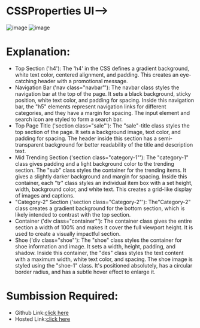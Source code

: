 # CSSProperties UI-->
![image](https://github.com/namishagurunani/CSSProperties/assets/126158413/12398896-f56a-476e-be8e-2e055ca744c8)
![image](https://github.com/namishagurunani/CSSProperties/assets/126158413/d83812da-320e-40cb-95ce-170545c04cd0)

# Explanation:
- Top Section ('h4'):
The 'h4' in the CSS defines a gradient background, white text color, centered alignment, and padding. This creates an eye-catching header with a promotional message.
- Navigation Bar ('nav class="navbar"'):
The navbar class styles the navigation bar at the top of the page. It sets a black background, sticky position, white text color, and padding for spacing.
Inside this navigation bar, the "h5" elements represent navigation links for different categories, and they have a margin for spacing.
The input element and search icon are styled to form a search bar.
- Top Page Title ('section class="sale"'):
The "sale"-title class styles the top section of the page. It sets a background image, text color, and padding for spacing.
The header inside this section has a semi-transparent background for better readability of the title and description text.
- Mid Trending Section ('section class="category-1"'):
The "category-1" class gives padding and a light background color to the trending section.
The "sub" class styles the container for the trending items. It gives a slightly darker background and margin for spacing.
Inside this container, each "tr" class styles an individual item box with a set height, width, background color, and white text. This creates a grid-like display of images and captions.
- "Category-2" Section ('section class="Category-2"'):
The"Category-2" class creates a gradient background for the bottom section, which is likely intended to contrast with the top section.
- Container ('div class="container"'):
The container class gives the entire section a width of 100% and makes it cover the full viewport height. It is used to create a visually impactful section.
-  Shoe ('div class="shoe"'):
The "shoe" class styles the container for shoe information and image. It sets a width, height, padding, and shadow.
Inside this container, the "des" class styles the text content with a maximum width, white text color, and spacing.
The shoe image is styled using the "shoe-1" class. It's positioned absolutely, has a circular border radius, and has a subtle hover effect to enlarge it.
# Sumbission Required:
- Github Link:[click here](https://github.com/namishagurunani/CSSProperties)
- Hosted Link:[click here](https://namishagurunani.github.io/CSSProperties/)
